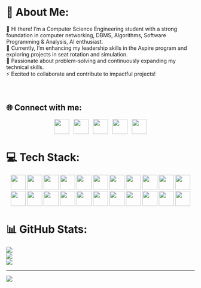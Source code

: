 # 💫 About Me:
👋 Hi there! I’m a Computer Science Engineering student with a strong foundation in computer networking, DBMS, Algorithms, Software Programming & Analysis, AI enthusiast.<br>
👯 Currently, I’m enhancing my leadership skills in the Aspire program and exploring projects in seat rotation and simulation.<br>
🌱 Passionate about problem-solving and continuously expanding my technical skills.<br>
⚡ Excited to collaborate and contribute to impactful projects!<br><br><br>

## 🌐 Connect with me:

<p align="center">
<a href="https://facebook.com/utsh0z" target="_blank"><img src="https://cdn.jsdelivr.net/gh/devicons/devicon/icons/facebook/facebook-original.svg" width="40" height="40"/></a>
&nbsp;
<a href="https://instagram.com/utsh0x" target="_blank"><img src="https://cdn.jsdelivr.net/gh/devicons/devicon/icons/instagram/instagram-original.svg" width="40" height="40"/></a>
&nbsp;
<a href="https://linkedin.com/in/utsho-heaven-chowdhury-443709212" target="_blank"><img src="https://cdn.jsdelivr.net/gh/devicons/devicon/icons/linkedin/linkedin-original.svg" width="40" height="40"/></a>
&nbsp;
<a href="https://x.com/utsh0w" target="_blank"><img src="https://upload.wikimedia.org/wikipedia/commons/5/53/X_logo_2023.svg" width="40" height="40"/></a>
&nbsp;
<a href="https://youtube.com/@_utsho_" target="_blank"><img src="https://cdn.jsdelivr.net/gh/devicons/devicon/icons/youtube/youtube-original.svg" width="40" height="40"/></a>
</p>


# 💻 Tech Stack:
<div align="center">

<img src="https://cdn.jsdelivr.net/gh/devicons/devicon/icons/html5/html5-original.svg" width="40" height="40"/>
<img src="https://cdn.jsdelivr.net/gh/devicons/devicon/icons/css3/css3-original.svg" width="40" height="40"/>
<img src="https://cdn.jsdelivr.net/gh/devicons/devicon/icons/javascript/javascript-original.svg" width="40" height="40"/>
<img src="https://cdn.jsdelivr.net/gh/devicons/devicon/icons/typescript/typescript-original.svg" width="40" height="40"/>
<img src="https://cdn.jsdelivr.net/gh/devicons/devicon/icons/react/react-original.svg" width="40" height="40"/>
<img src="https://cdn.jsdelivr.net/gh/devicons/devicon/icons/nextjs/nextjs-original.svg" width="40" height="40"/>
<img src="https://cdn.jsdelivr.net/gh/devicons/devicon/icons/nodejs/nodejs-original.svg" width="40" height="40"/>
<img src="https://cdn.jsdelivr.net/gh/devicons/devicon/icons/express/express-original.svg" width="40" height="40"/>
<img src="https://cdn.jsdelivr.net/gh/devicons/devicon/icons/mongodb/mongodb-original.svg" width="40" height="40"/>
<img src="https://cdn.jsdelivr.net/gh/devicons/devicon/icons/mysql/mysql-original.svg" width="40" height="40"/>
<img src="https://cdn.jsdelivr.net/gh/devicons/devicon/icons/php/php-original.svg" width="40" height="40"/>
<img src="https://cdn.jsdelivr.net/gh/devicons/devicon/icons/python/python-original.svg" width="40" height="40"/>
<img src="https://cdn.jsdelivr.net/gh/devicons/devicon/icons/c/c-original.svg" width="40" height="40"/>
<img src="https://cdn.jsdelivr.net/gh/devicons/devicon/icons/git/git-original.svg" width="40" height="40"/>
<img src="https://cdn.jsdelivr.net/gh/devicons/devicon/icons/github/github-original.svg" width="40" height="40"/>
<img src="https://cdn.jsdelivr.net/gh/devicons/devicon/icons/vscode/vscode-original.svg" width="40" height="40"/>
<img src="https://cdn.jsdelivr.net/gh/devicons/devicon/icons/docker/docker-original.svg" width="40" height="40"/>
<img src="https://cdn.jsdelivr.net/gh/devicons/devicon/icons/linux/linux-original.svg" width="40" height="40"/>
<img src="https://cdn.jsdelivr.net/gh/devicons/devicon/icons/bash/bash-original.svg" width="40" height="40"/>
<img src="https://cdn.jsdelivr.net/gh/devicons/devicon/icons/figma/figma-original.svg" width="40" height="40"/>
<img src="https://cdn.jsdelivr.net/gh/devicons/devicon/icons/tailwindcss/tailwindcss-plain.svg" width="40" height="40"/>
<img src="https://cdn.jsdelivr.net/gh/devicons/devicon/icons/npm/npm-original-wordmark.svg" width="40" height="40"/>

</div>

# 📊 GitHub Stats:
![](https://github-readme-stats.vercel.app/api?username=uzicodes&theme=dark&hide_border=false&include_all_commits=false&count_private=false)<br/>
![](https://github-readme-streak-stats.herokuapp.com/?user=uzicodes&theme=dark&hide_border=false)<br/>
![](https://github-readme-stats.vercel.app/api/top-langs/?username=uzicodes&theme=dark&hide_border=false&include_all_commits=false&count_private=false&layout=compact)

---

[![](https://visitcount.itsvg.in/api?id=uzicodes&icon=0&color=0)](https://visitcount.itsvg.in)



<!-- Proudly created with GPRM ( https://gprm.itsvg.in ) -->
